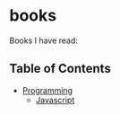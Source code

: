# books

Books I have read:

## Table of Contents
<!-- toc -->
* [Programming](#programming)
  * [Javascript](#javascript)

<!-- toc stop --><!-- 
	generated by readme-toc
	npm i -g readme-toc
	to generate just run `toc`
-->

## Programming

### Javascript

| Number | Name | Finished | Author |
| :---: | :--- | :---: | :---: |
| 01 | [Aplicações web real-time com Node.js](http://www.casadocodigo.com.br/products/livro-nodejs) | [⎙]() | `Caio Ribeiro Pereira` |
